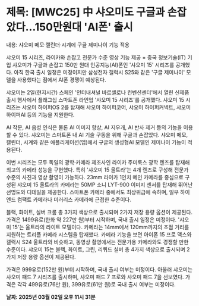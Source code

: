 # **제목: [MWC25] 中 샤오미도 구글과 손잡았다…150만원대 'AI폰' 출시**

  내용: 샤오미 메모·캘린더·시계에 구글 제미나이 기능 적용

샤오미 15 시리즈, 라이카와 손잡고 전문가 수준 영상 기능 제공 = 중국 정보기술(IT) 기업 샤오미가 구글과 손잡고 150만 원대 인공지능(AI)폰인 '샤오미 15' 시리즈를 공개했다. 아직 한국 출시 일정은 미정이지만 삼성전자 갤럭시 S25와 같은 '구글 제미나이' 모델을 사용했다는 점에서 AI폰 경쟁이 예상된다.

샤오미는 2일(현지시간) 스페인 '인터내셔널 바르셀로나 컨벤션센터'에서 열린 신제품 출시 행사에서 플래그십 스마트폰 라인업 '샤오미 15 시리즈'를 공개했다. 샤오미 15 시리즈는 샤오미 하이퍼OS 2를 탑재해 샤오미 하이퍼코어, 샤오미 하이퍼커넥트, 샤오미 하이퍼AI 등의 기능을 지원한다.

AI 작문, AI 음성 인식은 물론 AI 이미지 향상, AI 지우개, AI 반사 제거 등의 기능을 이용할 수 있다. 샤오미는 스마트폰 내 AI 기술 구동을 위해 구글과 손잡았다. 샤오미 메모, 캘린더, 시계와 같은 애플리케이션(앱)에서 구글의 생성형AI 모델인 제미나이 기능이 적용된다.

이번 시리즈는 모두 독일의 광학·카메라 제조사인 라이카 주미룩스 광학 렌즈를 탑재해 최고의 카메라 성능을 구현했다. 특히 '샤오미 15 울트라'는 4개 렌즈로 구성해 전문가 수준의 사진과 영상 촬영이 가능하다. 23mm 라이카 1인치 메인 카메라를 중심으로 구성된 샤오미 15 울트라의 카메라는 50MP 소니 LYT-900 이미지 센서를 탑재해 뛰어난 선명도와 디테일을 제공한다. 스마트폰 카메라 중에서도 최상위급에 속하며, 일부 하이엔드 컴팩트 카메라나 미러리스 카메라에 근접한 수준이다.

블랙, 화이트, 실버 크롬 총 3가지 색상으로 출시되며 2가지 저장 용량 옵션이 제공된다. 가격은 1499유로(한화 약 227만 원)부터 시작하며, 국내 출시 일정은 미정이다. '샤오미 15'는 울트라의 라이트 모델이다. 카메라는 14mm에서 120mm까지의 초점 거리를 지원하는 트리플 카메라 시스템을 탑재했다. 카메라 기능을 보면 아이폰 15 프로 맥스와 갤럭시 S24 울트라와 비슷하고, 동영상 촬영에서는 전문가용 카메라와도 경쟁할 만한 수준이다. 샤오미 15는 블랙, 화이트, 그린, 리퀴드 실버 총 4가지 색상으로 출시되며 2가지 저장 용량 옵션이 제공된다.

가격은 999유로(152만 원)부터 시작하며, 국내 출시 여부는 미정이다. 아울러 샤오미는 샤오미 패드 7 시리즈를 출시하며, 샤오미 패드 7 프로와 샤오미 패드 7을 선보였다. 가격은 각각 499유로(76만 원), 399유로(61만 원)로 국내 출시 여부는 미정이다.

  **날짜: 2025년 03월 02일 오후 11시 31분**